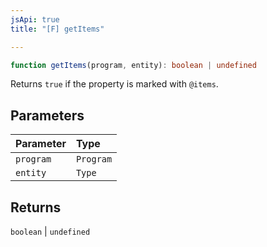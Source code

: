 ```yaml
---
jsApi: true
title: "[F] getItems"

---
```

```ts
function getItems(program, entity): boolean | undefined
```

Returns `true` if the property is marked with `@items`.

## Parameters

| Parameter | Type |
| :------ | :------ |
| `program` | `Program` |
| `entity` | `Type` |

## Returns

`boolean` \| `undefined`
